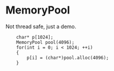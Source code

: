 # MemoryPool
Not thread safe, just a demo.

```
    char* p[1024];
    MemoryPool pool(4096);
    for(int i = 0; i < 1024; ++i)
    {
        p[i] = (char*)pool.alloc(4096);
    }
```
